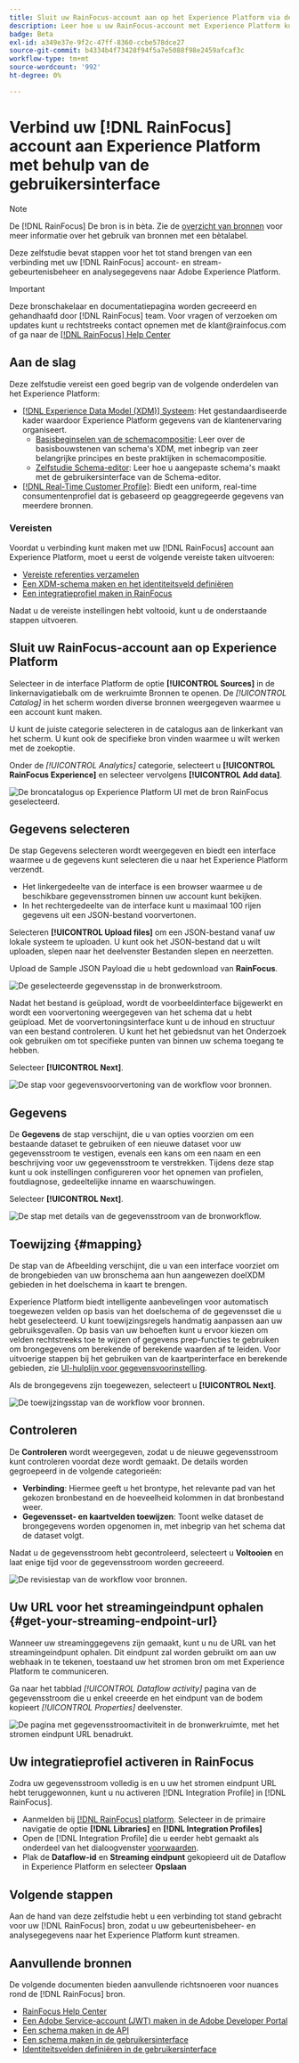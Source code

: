 ```yaml
---
title: Sluit uw RainFocus-account aan op het Experience Platform via de gebruikersinterface
description: Leer hoe u uw RainFocus-account met Experience Platform kunt verbinden via de gebruikersinterface.
badge: Beta
exl-id: a349e37e-9f2c-47ff-8360-ccbe578dce27
source-git-commit: b4334b4f73428f94f5a7e5088f98e2459afcaf3c
workflow-type: tm+mt
source-wordcount: '992'
ht-degree: 0%

---
```


# Verbind uw [!DNL RainFocus] account aan Experience Platform met behulp van de gebruikersinterface

>[!NOTE]
>
>De [!DNL RainFocus] De bron is in bèta. Zie de [overzicht van bronnen](../../../../home.md#terms-and-conditions) voor meer informatie over het gebruik van bronnen met een bètalabel.

Deze zelfstudie bevat stappen voor het tot stand brengen van een verbinding met uw [!DNL RainFocus] account- en stream-gebeurtenisbeheer en analysegegevens naar Adobe Experience Platform.

>[!IMPORTANT]
>
>Deze bronschakelaar en documentatiepagina worden gecreeerd en gehandhaafd door [!DNL RainFocus] team. Voor vragen of verzoeken om updates kunt u rechtstreeks contact opnemen met de klant<span>@rainfocus.com of ga naar de [[!DNL RainFocus] Help Center](https://help.rainfocus.com/hc/en-us)

## Aan de slag

Deze zelfstudie vereist een goed begrip van de volgende onderdelen van het Experience Platform:

* [[!DNL Experience Data Model (XDM)] Systeem](../../../../../xdm/home.md): Het gestandaardiseerde kader waardoor Experience Platform gegevens van de klantenervaring organiseert.
   * [Basisbeginselen van de schemacompositie](../../../../../xdm/schema/composition.md): Leer over de basisbouwstenen van schema&#39;s XDM, met inbegrip van zeer belangrijke principes en beste praktijken in schemacompositie.
   * [Zelfstudie Schema-editor](../../../../../xdm/tutorials/create-schema-ui.md): Leer hoe u aangepaste schema&#39;s maakt met de gebruikersinterface van de Schema-editor.
* [[!DNL Real-Time Customer Profile]](../../../../../profile/home.md): Biedt een uniform, real-time consumentenprofiel dat is gebaseerd op geaggregeerde gegevens van meerdere bronnen.

### Vereisten

Voordat u verbinding kunt maken met uw [!DNL RainFocus] account aan Experience Platform, moet u eerst de volgende vereiste taken uitvoeren:

* [Vereiste referenties verzamelen](../../../../connectors/analytics/rainfocus.md#gather-required-credentials)
* [Een XDM-schema maken en het identiteitsveld definiëren](../../../../connectors/analytics/rainfocus.md#create-an-xdm-schema-and-define-the-identity-field)
* [Een integratieprofiel maken in RainFocus](../../../../connectors/analytics/rainfocus.md#create-an-integration-profile-in-rainfocus)

Nadat u de vereiste instellingen hebt voltooid, kunt u de onderstaande stappen uitvoeren.

## Sluit uw RainFocus-account aan op Experience Platform

Selecteer in de interface Platform de optie **[!UICONTROL Sources]** in de linkernavigatiebalk om de werkruimte Bronnen te openen. De *[!UICONTROL Catalog]* in het scherm worden diverse bronnen weergegeven waarmee u een account kunt maken.

U kunt de juiste categorie selecteren in de catalogus aan de linkerkant van het scherm. U kunt ook de specifieke bron vinden waarmee u wilt werken met de zoekoptie.

Onder de *[!UICONTROL Analytics]* categorie, selecteert u **[!UICONTROL RainFocus Experience]** en selecteer vervolgens **[!UICONTROL Add data]**.

![De broncatalogus op Experience Platform UI met de bron RainFocus geselecteerd.](/help/sources/images/tutorials/create/rainfocus/rainfocus_sources-rf.png)

## Gegevens selecteren

De stap Gegevens selecteren wordt weergegeven en biedt een interface waarmee u de gegevens kunt selecteren die u naar het Experience Platform verzendt.

* Het linkergedeelte van de interface is een browser waarmee u de beschikbare gegevensstromen binnen uw account kunt bekijken.
* In het rechtergedeelte van de interface kunt u maximaal 100 rijen gegevens uit een JSON-bestand voorvertonen.

Selecteren **[!UICONTROL Upload files]** om een JSON-bestand vanaf uw lokale systeem te uploaden. U kunt ook het JSON-bestand dat u wilt uploaden, slepen naar het deelvenster Bestanden slepen en neerzetten.

Upload de Sample JSON Payload die u hebt gedownload van **RainFocus**.

![De geselecteerde gegevensstap in de bronwerkstroom.](/help/sources/images/tutorials/create/rainfocus/rainfocus_source-json-upload.png)

Nadat het bestand is geüpload, wordt de voorbeeldinterface bijgewerkt en wordt een voorvertoning weergegeven van het schema dat u hebt geüpload. Met de voorvertoningsinterface kunt u de inhoud en structuur van een bestand controleren. U kunt het het gebiedsnut van het Onderzoek ook gebruiken om tot specifieke punten van binnen uw schema toegang te hebben.

Selecteer **[!UICONTROL Next]**.

![De stap voor gegevensvoorvertoning van de workflow voor bronnen.](/help/sources/images/tutorials/create/rainfocus/rainfocus_source-json-preview.png)

## Gegevens

De **Gegevens** de stap verschijnt, die u van opties voorzien om een bestaande dataset te gebruiken of een nieuwe dataset voor uw gegevensstroom te vestigen, evenals een kans om een naam en een beschrijving voor uw gegevensstroom te verstrekken. Tijdens deze stap kunt u ook instellingen configureren voor het opnemen van profielen, foutdiagnose, gedeeltelijke inname en waarschuwingen.

Selecteer **[!UICONTROL Next]**.

![De stap met details van de gegevensstroom van de bronworkflow.](/help/sources/images/tutorials/create/rainfocus/rainfocus_source-dataflow-setup.png)

## Toewijzing {#mapping}

De stap van de Afbeelding verschijnt, die u van een interface voorziet om de brongebieden van uw bronschema aan hun aangewezen doelXDM gebieden in het doelschema in kaart te brengen.

Experience Platform biedt intelligente aanbevelingen voor automatisch toegewezen velden op basis van het doelschema of de gegevensset die u hebt geselecteerd. U kunt toewijzingsregels handmatig aanpassen aan uw gebruiksgevallen. Op basis van uw behoeften kunt u ervoor kiezen om velden rechtstreeks toe te wijzen of gegevens prep-functies te gebruiken om brongegevens om berekende of berekende waarden af te leiden. Voor uitvoerige stappen bij het gebruiken van de kaartperinterface en berekende gebieden, zie [UI-hulplijn voor gegevensvoorinstelling](../../../../../data-prep/ui/mapping.md).

Als de brongegevens zijn toegewezen, selecteert u **[!UICONTROL Next]**.

![De toewijzingsstap van de workflow voor bronnen.](/help/sources/images/tutorials/create/rainfocus/rainfocus_source-mappings.png)

## Controleren

De **Controleren** wordt weergegeven, zodat u de nieuwe gegevensstroom kunt controleren voordat deze wordt gemaakt. De details worden gegroepeerd in de volgende categorieën:

* **Verbinding**: Hiermee geeft u het brontype, het relevante pad van het gekozen bronbestand en de hoeveelheid kolommen in dat bronbestand weer.
* **Gegevensset- en kaartvelden toewijzen**: Toont welke dataset de brongegevens worden opgenomen in, met inbegrip van het schema dat de dataset volgt.

Nadat u de gegevensstroom hebt gecontroleerd, selecteert u **Voltooien** en laat enige tijd voor de gegevensstroom worden gecreeerd.

![De revisiestap van de workflow voor bronnen.](/help/sources/images/tutorials/create/rainfocus/rainfocus_source-compelete.png)

## Uw URL voor het streamingeindpunt ophalen {#get-your-streaming-endpoint-url}

Wanneer uw streaminggegevens zijn gemaakt, kunt u nu de URL van het streamingeindpunt ophalen. Dit eindpunt zal worden gebruikt om aan uw webhaak in te tekenen, toestaand uw het stromen bron om met Experience Platform te communiceren.

Ga naar het tabblad *[!UICONTROL Dataflow activity]* pagina van de gegevensstroom die u enkel creeerde en het eindpunt van de bodem kopieert *[!UICONTROL Properties]* deelvenster.

![De pagina met gegevensstroomactiviteit in de bronwerkruimte, met het stromen eindpunt URL benadrukt.](/help/sources/images/tutorials/create/rainfocus/rainfocus_source-dataflow-api.png)

## Uw integratieprofiel activeren in RainFocus

Zodra uw gegevensstroom volledig is en u uw het stromen eindpunt URL hebt teruggewonnen, kunt u nu activeren [!DNL Integration Profile] in [!DNL RainFocus].

* Aanmelden bij [[!DNL RainFocus] platform](https://app.rainfocus.com). Selecteer in de primaire navigatie de optie **[!DNL Libraries]** en **[!DNL Integration Profiles]**
* Open de [!DNL Integration Profile] die u eerder hebt gemaakt als onderdeel van het dialoogvenster [voorwaarden](../../../../connectors/analytics/rainfocus.md#create-an-integration-profile-in-rainfocus).
* Plak de **Dataflow-id** en **Streaming eindpunt** gekopieerd uit de Dataflow in Experience Platform en selecteer **Opslaan**

## Volgende stappen

Aan de hand van deze zelfstudie hebt u een verbinding tot stand gebracht voor uw [!DNL RainFocus] bron, zodat u uw gebeurtenisbeheer- en analysegegevens naar het Experience Platform kunt streamen.

## Aanvullende bronnen

De volgende documenten bieden aanvullende richtsnoeren voor nuances rond de [!DNL RainFocus] bron.

* [RainFocus Help Center](https://help.rainfocus.com/hc/en-us)
* [Een Adobe Service-account (JWT) maken in de Adobe Developer Portal](https://developer.adobe.com/developer-console/docs/guides/authentication/ServiceAccountIntegration/)
* [Een schema maken in de API](../../../../../xdm/tutorials/create-schema-api.md)
* [Een schema maken in de gebruikersinterface](../../../../../xdm/tutorials/create-schema-ui.md)
* [Identiteitsvelden definiëren in de gebruikersinterface](https://experienceleague.adobe.com/docs/experience-platform/xdm/ui/fields/identity.html)
